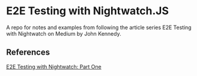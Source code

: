 # E2E Testing with Nightwatch.JS

A repo for notes and examples from following the article series E2E Testing with Nightwatch on Medium by John Kennedy.

## References

[E2E Testing with Nightwatch: Part One](https://medium.com/front-end-hacking/e2e-testing-with-nightwatch-part-one-309c221b7a98)
